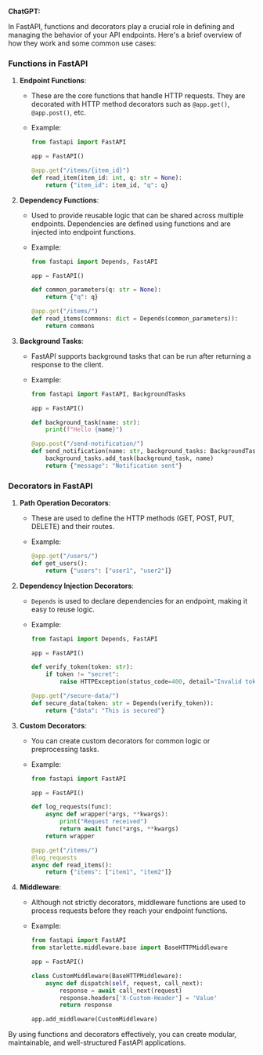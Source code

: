 **ChatGPT:**

In FastAPI, functions and decorators play a crucial role in defining and managing the behavior of your API endpoints. Here's a brief overview of how they work and some common use cases:

### Functions in FastAPI

1. **Endpoint Functions**:
    
    * These are the core functions that handle HTTP requests. They are decorated with HTTP method decorators such as `@app.get()`, `@app.post()`, etc.
    * Example:
        
        ```python
        from fastapi import FastAPI
        
        app = FastAPI()
        
        @app.get("/items/{item_id}")
        def read_item(item_id: int, q: str = None):
            return {"item_id": item_id, "q": q}
        ```
        
2. **Dependency Functions**:
    
    * Used to provide reusable logic that can be shared across multiple endpoints. Dependencies are defined using functions and are injected into endpoint functions.
    * Example:
        
        ```python
        from fastapi import Depends, FastAPI
        
        app = FastAPI()
        
        def common_parameters(q: str = None):
            return {"q": q}
        
        @app.get("/items/")
        def read_items(commons: dict = Depends(common_parameters)):
            return commons
        ```
        
3. **Background Tasks**:
    
    * FastAPI supports background tasks that can be run after returning a response to the client.
    * Example:
        
        ```python
        from fastapi import FastAPI, BackgroundTasks
        
        app = FastAPI()
        
        def background_task(name: str):
            print(f"Hello {name}")
        
        @app.post("/send-notification/")
        def send_notification(name: str, background_tasks: BackgroundTasks):
            background_tasks.add_task(background_task, name)
            return {"message": "Notification sent"}
        ```
        

### Decorators in FastAPI

1. **Path Operation Decorators**:
    
    * These are used to define the HTTP methods (GET, POST, PUT, DELETE) and their routes.
    * Example:
        
        ```python
        @app.get("/users/")
        def get_users():
            return {"users": ["user1", "user2"]}
        ```
        
2. **Dependency Injection Decorators**:
    
    * `Depends` is used to declare dependencies for an endpoint, making it easy to reuse logic.
    * Example:
        
        ```python
        from fastapi import Depends, FastAPI
        
        app = FastAPI()
        
        def verify_token(token: str):
            if token != "secret":
                raise HTTPException(status_code=400, detail="Invalid token")
        
        @app.get("/secure-data/")
        def secure_data(token: str = Depends(verify_token)):
            return {"data": "This is secured"}
        ```
        
3. **Custom Decorators**:
    
    * You can create custom decorators for common logic or preprocessing tasks.
    * Example:
        
        ```python
        from fastapi import FastAPI
        
        app = FastAPI()
        
        def log_requests(func):
            async def wrapper(*args, **kwargs):
                print("Request received")
                return await func(*args, **kwargs)
            return wrapper
        
        @app.get("/items/")
        @log_requests
        async def read_items():
            return {"items": ["item1", "item2"]}
        ```
        
4. **Middleware**:
    
    * Although not strictly decorators, middleware functions are used to process requests before they reach your endpoint functions.
    * Example:
        
        ```python
        from fastapi import FastAPI
        from starlette.middleware.base import BaseHTTPMiddleware
        
        app = FastAPI()
        
        class CustomMiddleware(BaseHTTPMiddleware):
            async def dispatch(self, request, call_next):
                response = await call_next(request)
                response.headers['X-Custom-Header'] = 'Value'
                return response
        
        app.add_middleware(CustomMiddleware)
        ```
        

By using functions and decorators effectively, you can create modular, maintainable, and well-structured FastAPI applications.